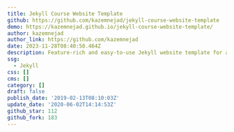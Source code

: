 ```yaml
---
title: Jekyll Course Website Template
github: https://github.com/kazemnejad/jekyll-course-website-template
demo: https://kazemnejad.github.io/jekyll-course-website-template/
author: kazemnejad
author_link: https://github.com/kazemnejad
date: 2023-11-28T08:40:58.464Z
description: Feature-rich and easy-to-use Jekyll website template for academic courses
ssg:
  - Jekyll
css: []
cms: []
category: []
draft: false
publish_date: '2019-02-13T08:10:03Z'
update_date: '2020-06-02T14:14:53Z'
github_star: 112
github_fork: 183
---
```

